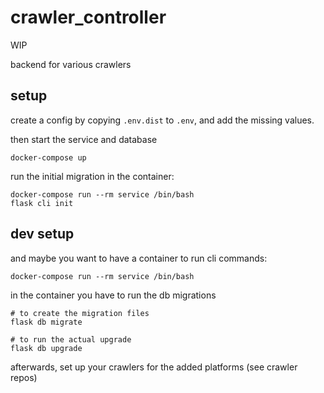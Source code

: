 # crawler_controller

WIP


backend for various crawlers

## setup


create a config by copying `.env.dist` to `.env`, and add the missing values.

then start the service and database

    docker-compose up

run the initial migration in the container:

    docker-compose run --rm service /bin/bash
    flask cli init

## dev setup

and maybe you want to have a container to run cli commands:

    docker-compose run --rm service /bin/bash

in the container you have to run the db migrations

    # to create the migration files
    flask db migrate

    # to run the actual upgrade
    flask db upgrade




afterwards, set up your crawlers for the added platforms (see crawler repos)






